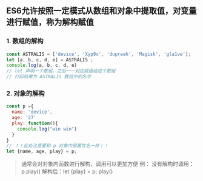 ## ES6允许按照一定模式从数组和对象中提取值，对变量进行赋值，称为解构赋值
### 1. 数组的解构
```js
const ASTRALIS = ['device', 'Xyp9x', 'dupreeh', 'Magisk', 'gla1ve'];
let [a, b, c, d, e] = ASTRALIS ;
console.log(a, b, c, d, e)
// let 声明一个数组，之后一一对应赋值给这个数组
// 打印结果为 ASTRALIS 数组中的名字
``` 
### 2. 对象的解构
```js
const p ={
  name: 'device',
  age: '27'
  play: function(){
	console.log("win win")
  }
}
// ！！此处注意要和 p 对象内部属性名一样！！
let {name, age, play} = p;
```
> 通常会对对象内函数进行解构，调用可以更加方便
> 例：
> 没有解构时调用：p.play()
> 解构后：let {play} = p;  play()
<!--stackedit_data:
eyJoaXN0b3J5IjpbLTQyMTE2NzI4OF19
-->